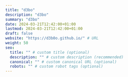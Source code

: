 ```yaml
---
title: "d3bo"
description: "d3bo"
summary: "d3bo"
date: 2024-03-21T12:42:00+01:00
lastmod: 2024-03-21T12:42:00+01:00
draft: false
website: "https://d3b0o.github.io/" # URL
weight: 50
seo:
  title: "" # custom title (optional)
  description: "" # custom description (recommended)
  canonical: "" # custom canonical URL (optional)
  robots: "" # custom robot tags (optional)
---
```

